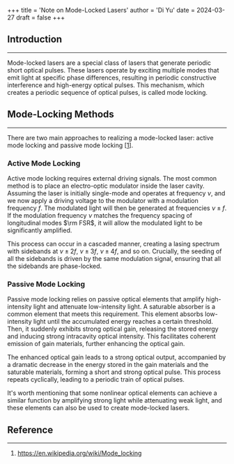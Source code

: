 +++
title = 'Note on Mode-Locked Lasers'
author = 'Di Yu'
date = 2024-03-27
draft = false
+++

<!-- # Note on Mode-Locked Lasers
**Created on** 2024-3-27\
**Author** Di Yu (yudi.0211@foxmail.com) -->

## Introduction

---

Mode-locked lasers are a special class of lasers that generate periodic short optical pulses. These lasers operate by exciting multiple modes that emit light at specific phase differences, resulting in periodic constructive interference and high-energy optical pulses. This mechanism, which creates a periodic sequence of optical pulses, is called mode locking.

## Mode-Locking Methods

---

There are two main approaches to realizing a mode-locked laser: active mode locking and passive mode locking [[1](#reference)].

### Active Mode Locking

Active mode locking requires external driving signals. The most common method is to place an electro-optic modulator inside the laser cavity. Assuming the laser is initially single-mode and operates at frequency $\nu$, and we now apply a driving voltage to the modulator with a modulation frequency $f$. The modulated light will then be generated at frequencies $\nu\pm f$. If the modulation frequency $\nu$ matches the frequency spacing of longitudinal modes $\rm FSR$, it will allow the modulated light to be significantly amplified.

This process can occur in a cascaded manner, creating a lasing spectrum with sidebands at $\nu\pm 2f$, $\nu\pm 3f$, $\nu\pm 4f$, and so on. Crucially, the seeding of all the sidebands is driven by the same modulation signal, ensuring that all the sidebands are phase-locked.

### Passive Mode Locking

Passive mode locking relies on passive optical elements that amplify high-intensity light and attenuate low-intensity light. A saturable absorber is a common element that meets this requirement. This element absorbs low-intensity light until the accumulated energy reaches a certain threshold. Then, it suddenly exhibits strong optical gain, releasing the stored energy and inducing strong intracavity optical intensity. This facilitates coherent emission of gain materials, further enhancing the optical gain.

The enhanced optical gain leads to a strong optical output, accompanied by a dramatic decrease in the energy stored in the gain materials and the saturable materials, forming a short and strong optical pulse. This process repeats cyclically, leading to a periodic train of optical pulses.

It's worth mentioning that some nonlinear optical elements can achieve a similar function by amplifying strong light while attenuating weak light, and these elements can also be used to create mode-locked lasers.

## Reference

---

1. https://en.wikipedia.org/wiki/Mode_locking